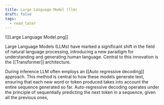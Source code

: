 ```yaml
---
title: Large Language Model (llm)
draft: false
tags:
  - read_later
---
```

![[Large Language Model.png]] 


Large Language Models (LLMs) have marked a significant shift in the field of natural language processing, introducing a new paradigm for understanding and generating human language. Central to this innovation is the [[Transformer]] architecture.


During inference LLM often employs an [[Auto regressive decoding]] approach. This method is central to how these models generate text, ensuring that each new word or token produced takes into account the entire sequence generated so far. Auto-regressive decoding operates under the principle of sequentially predicting the next token in a sequence, given all the previous ones,
